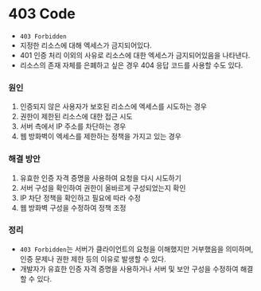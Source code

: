 # 403 Code
* `403 Forbidden`
* 지정한 리소스에 대해 엑세스가 금지되어있다.
* 401 인증 처리 이외의 사유로 리소스에 대한 엑세스가 금지되어있음을 나타낸다.
* 리소스의 존재 자체를 은폐하고 싶은 경우 404 응답 코드를 사용할 수도 있다.

### 원인
1. 인증되지 않은 사용자가 보호된 리소스에 엑세스를 시도하는 경우
2. 권한이 제한된 리소스에 대한 접근 시도
3. 서버 측에서 IP 주소를 차단하는 경우
4. 웹 방화벽이 엑세스를 제한하는 정책을 가지고 있는 경우

### 해결 방안
1. 유효한 인증 자격 증명을 사용하여 요청을 다시 시도하기
2. 서버 구성을 확인하여 권한이 올바르게 구성되었는지 확인
3. IP 차단 정책을 확인하고 필요에 따라 수정
4. 웹 방화벽 구성을 수정하여 정책 조정

### 정리
* `403 Forbidden`는 서버가 클라이언트의 요청을 이해했지만 거부했음을 의미하며, 인증 문제나 권한 제한 등의 이유로 발생할 수 있다.
* 개발자가 유효한 인증 자격 증명을 사용하거나 서버 및 보안 구성을 수정하여 해결할 수 있다.

